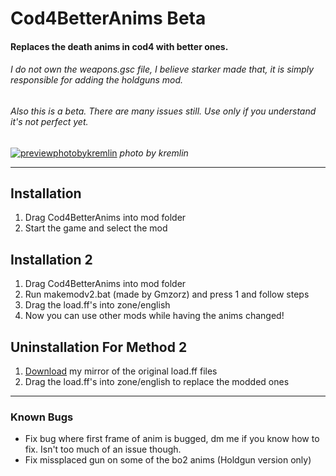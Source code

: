 # Cod4BetterAnims Beta
#### Replaces the death anims in cod4 with better ones.
###### I do not own the weapons.gsc file, I believe starker made that, it is simply responsible for adding the holdguns mod.
###### Also this is a beta. There are many issues still. Use only if you understand it's not perfect yet.
[![previewphotobykremlin](https://github.com/kruumy/Cod4BetterAnims/blob/main/preview.png)](https://youtu.be/6CbKWcWjmKs)
_photo by kremlin_

***

## Installation
1. Drag Cod4BetterAnims into mod folder
2. Start the game and select the mod

## Installation 2
1. Drag Cod4BetterAnims into mod folder
2. Run makemodv2.bat (made by Gmzorz) and press 1 and follow steps
3. Drag the load.ff's into zone/english
4. Now you can use other mods while having the anims changed!

## Uninstallation For Method 2
1. [Download](https://drive.google.com/file/d/12dVB-HZ2b5CNN9fLTgQW_CGz4RNVM6MA) my mirror of the original load.ff files
2. Drag the load.ff's into zone/english to replace the modded ones

***

### Known Bugs
* Fix bug where first frame of anim is bugged, dm me if you know how to fix. Isn't too much of an issue though.
* Fix missplaced gun on some of the bo2 anims (Holdgun version only)


